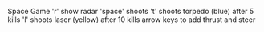 Space Game
'r' show radar
'space' shoots
't' shoots torpedo (blue) after 5 kills
'l' shoots laser (yellow) after 10 kills
arrow keys to add thrust and steer
